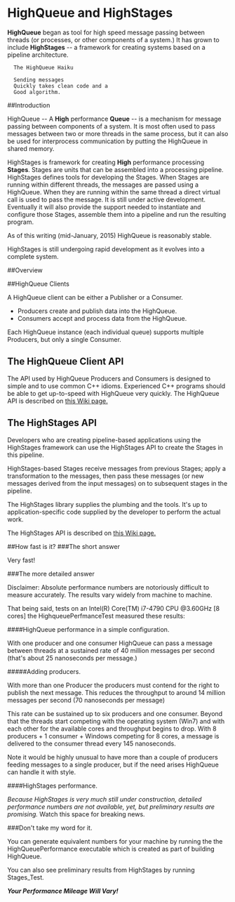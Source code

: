# HighQueue and HighStages
<b>HighQueue</b> began as tool for high speed message passing between threads (or processes, or other components of a system.)   It has grown to include <b>HighStages</b> -- a framework for creating systems based on a pipeline architecture.

```
  The HighQueue Haiku

  Sending messages
  Quickly takes clean code and a
  Good algorithm.
```

##Introduction

HighQueue -- A <b>High</b> performance <b>Queue</b> -- is a mechanism for message passing between components of a system.  It is most often used to pass messages between two or more threads in the same process, but it can also be 
used for interprocess communication by putting the HighQueue in shared memory. 

HighStages is framework for creating <b>High</b> performance processing <b>Stages</b>.  Stages are units that can be assembled into a processing pipeline.   HighStages defines tools for developing the Stages.  When Stages are running within different threads, the messages are passed using a HighQueue.  When they are running within the same thread a direct virtual call is used to pass the message.
It is still under active development.  Eventually it will also provide the support needed to instantiate and configure those Stages, assemble them into a pipeline and run the resulting program.

As of this writing (mid-January, 2015) HighQueue is reasonably stable.

HighStages is still undergoing rapid development as it evolves into a complete system.

##Overview 

##HighQueue Clients

A HighQueue client can be either a Publisher or a Consumer.
  *	Producers create and publish data into the HighQueue.   
  * Consumers accept and process data from the HighQueue.
  
Each HighQueue instance (each individual queue) supports multiple Producers, but only a single Consumer.

## The HighQueue Client API

The API used by HighQueue Producers and Consumers is designed to simple and to use common C++ idioms.  Experienced C++ programs should be able to get up-to-speed with HighQueue very quickly.
The HighQueue API is described on [this Wiki page.](https://github.com/dale-wilson/HighQueue/wiki/HighQueue-API)

## The HighStages API
Developers who are creating pipeline-based applications using the HighStages framework can use the HighStages API to create the Stages in this pipeline.

HighStages-based Stages receive messages from previous Stages; apply a transformation to the messages, then pass these messages (or new messages derived from the input messages) 
on to subsequent stages in the pipeline.  

The HighStages library supplies the plumbing and the tools.  It's up to application-specific code supplied by the developer to perform the actual work.

The HighStages API is described on [this Wiki page.](https://github.com/dale-wilson/HighQueue/wiki/HighStages-API)

##How fast is it?
###The short answer  

Very fast!

###The more detailed answer

Disclaimer: Absolute performance numbers are notoriously difficult to measure accurately. The results vary widely from machine to machine.

That being said, tests on an Intel(R) Core(TM) i7-4790 CPU @3.60GHz [8 cores] the HighqueuePerfmanceTest measured these results:

####HighQueue performance in a simple configuration.

With one producer and one consumer HighQueue can pass a message between threads at a sustained rate of 40 million messages per second (that's about 25 nanoseconds per message.)

#####Adding producers.

With more than one Producer the producers must contend for the right to publish the next message.  This reduces the throughput to around 14 million messages per second (70 nanoseconds per message) 

This rate can be sustained up to six producers and one consumer. Beyond that the threads start competing with the operating system (Win7) and with each other 
for the available cores and throughput begins to drop.  With 8 producers + 1 consumer + Windows competing for 8 cores, a message is delivered to the consumer thread every 145 nanoseconds.

Note it would be highly unusual to have more than a couple of producers feeding messages to a single producer, but if the need arises HighQueue can handle it with style.

####HighStages performance.

<em>Because HighStages is very much still under construction, detailed performance numbers are not available, yet, but preliminary results are promising.</em> 
Watch this space for breaking news.

###Don't take my word for it.

You can generate equivalent numbers for your machine by running the the HighQueuePerformance executable which is created as part of building HighQueue.

You can also see preliminary results from HighStages by running Stages_Test.

<b><em>Your Performance Mileage Will Vary!</em></b>

